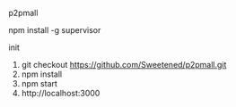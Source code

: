 p2pmall

npm install -g supervisor

init

1. git checkout https://github.com/Sweetened/p2pmall.git
2. npm install
3. npm start
4. http://localhost:3000
